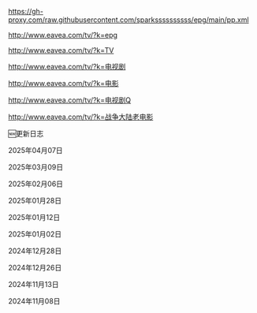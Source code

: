 https://gh-proxy.com/raw.githubusercontent.com/sparkssssssssss/epg/main/pp.xml

http://www.eavea.com/tv/?k=epg

http://www.eavea.com/tv/?k=TV

http://www.eavea.com/tv/?k=电视剧

http://www.eavea.com/tv/?k=电影

http://www.eavea.com/tv/?k=电视剧Q

http://www.eavea.com/tv/?k=战争大陆老电影


🆕更新日志

2025年04月07日

2025年03月09日

2025年02月06日

2025年01月28日

2025年01月12日

2025年01月02日

2024年12月28日

2024年12月26日

2024年11月13日

2024年11月08日
